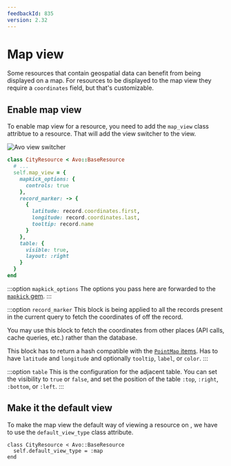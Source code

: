 ```yaml
---
feedbackId: 835
version: 2.32
---
```


# Map view

Some resources that contain geospatial data can benefit from being displayed on a map. For
resources to be displayed to the map view they require a `coordinates` field, but that's customizable.

## Enable map view

To enable map view for a resource, you need to add the `map_view` class attribtue to a resource. That will add the view switcher to the <Index /> view.

<img :src="('/assets/img/map-view.png')" alt="Avo view switcher" class="border mb-4" />

```ruby
class CityResource < Avo::BaseResource
  # ...
  self.map_view = {
    mapkick_options: {
      controls: true
    },
    record_marker: -> {
      {
        latitude: record.coordinates.first,
        longitude: record.coordinates.last,
        tooltip: record.name
      }
    },
    table: {
      visible: true,
      layout: :right
    }
  }
end
```

:::option `mapkick_options`
The options you pass here are forwarded to the [`mapkick` gem](https://github.com/ankane/mapkick).
:::

:::option `record_marker`
This block is being applied to all the records present in the current query to fetch the coordinates of off the record.

You may use this block to fetch the coordinates from other places (API calls, cache queries, etc.) rather than the database.

This block has to return a hash compatible with the [`PointMap` items](https://github.com/ankane/mapkick#point-map). Has to have `latitude` and `longitude` and optionally `tooltip`, `label`, or `color`.
:::

:::option `table`
This is the configuration for the adjacent table. You can set the visibility to `true` or `false`, and set the position of the table `:top`, `:right`, `:bottom`, or `:left`.
:::

## Make it the default view

To make the map view the default way of viewing a resource on <Index />, we have to use the `default_view_type` class attribute.

```ruby{7}
class CityResource < Avo::BaseResource
  self.default_view_type = :map
end
```
